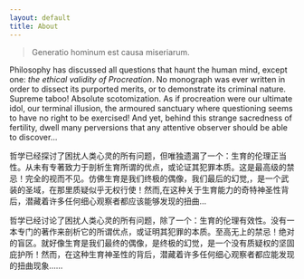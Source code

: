 ```yaml
---
layout: default
title: About
---
```


> Generatio hominum est causa miseriarum.

Philosophy has discussed all questions that haunt the human mind, except one: *the ethical validity of Procreation*. No monograph was ever written in order to dissect its purported merits, or to demonstrate its criminal nature. Supreme taboo! Absolute scotomization. As if procreation were our ultimate idol, our terminal illusion, the armoured sanctuary where questioning seems to have no right to be exercised! And yet, behind this strange sacredness of fertility, dwell many perversions that any attentive observer should be able to discover…

哲学已经探讨了困扰人类心灵的所有问题，但唯独遗漏了一个：生育的伦理正当性。从未有专著致力于剖析生育所谓的优点，或论证其犯罪本质。这是最高级的禁忌！完全的视而不见。仿佛生育是我们终极的偶像，我们最后的幻觉,，是一个武装的圣域，在那里质疑似乎无权行使！然而,在这种关于生育能力的奇特神圣性背后，潜藏着许多任何细心观察者都应该能够发现的扭曲...

哲学已经讨论了困扰人类心灵的所有问题，除了一个：生育的伦理有效性。没有一本专门的著作来剖析它的所谓优点，或证明其犯罪的本质。至高无上的禁忌！绝对的盲区。就好像生育是我们最终的偶像，是终极的幻觉，是一个没有质疑权的坚固庇护所！然而，在这种生育神圣性的背后，潜藏着许多任何细心观察者都应能发现的扭曲现象……

